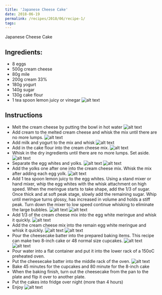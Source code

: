 ```yaml
---
title: 'Japanese Cheese Cake'
date: 2018-06-19
permalink: /recipes/2018/06/recipe-1/
tags:
---
```


Japanese Cheese Cake

Ingredients:
------
* 8 eggs
* 500g cream cheese
* 80g mile
* 200g cream 33%
* 180g yogurt
* 140g sugar
* 130g cake flour
* 1 tea spoon lemon juicy or vinegar
![alt text](https://norahuang.github.io/images/recipe1.jpeg)

Instructions
------
* Melt the cream cheese by putting the bowl in hot water 
![alt text](https://norahuang.github.io/images/recipe1_1.jpeg)
* Add cream to the melted cream cheese and whisk the mix until there are no more lumps. 
![alt text](https://norahuang.github.io/images/recipe1_2.jpeg)
* Add milk and yogurt to the mix and whisk
![alt text](https://norahuang.github.io/images/recipe1_3.jpeg)
* Add in the cake flour into the cream cheese mix. 
![alt text](https://norahuang.github.io/images/recipe1_4.jpeg)
* Whisk in the dry ingredients until there are no more lumps. Set aside.
![alt text](https://norahuang.github.io/images/recipe1_5.jpeg)
* Separate the egg whites and yolks.
![alt text](https://norahuang.github.io/images/recipe1_61.jpeg)
![alt text](https://norahuang.github.io/images/recipe1_62.jpeg)
* Add the yolks one after one into the cream cheese mix. Whisk the mix after adding each egg yolk.
![alt text](https://norahuang.github.io/images/recipe1_7.jpeg)
* Add 1 tea spoon lemon juicy to the egg whites. Using a stand mixer or hand mixer, whip the egg whites with the whisk attachment on high speed. When the meringue starts to take shape, add the 1/3 of sugar. Once thick and at soft peak stage, slowly add the remaining sugar. Whip until meringue turns glossy, has increased in volume and holds a stiff peak. Turn down the mixer to low speed continue whisking to eliminate the large bubbles.
![alt text](https://norahuang.github.io/images/recipe1_81.jpeg)
![alt text](https://norahuang.github.io/images/recipe1_82.jpeg)
* Add 1/3 of the cream cheese mix into the egg white meringue and whisk it quickly.
![alt text](https://norahuang.github.io/images/recipe1_9.jpeg)
* Add the cream cheese mix into the remain egg white meringue and whisk it quickly.
![alt text](https://norahuang.github.io/images/recipe1_101.jpeg)
![alt text](https://norahuang.github.io/images/recipe1_102.jpeg)
* Pour the cheesecake batter into the prepared baking items. This recipe can make two 8-inch cake or 48 normal size cupcakes. 
![alt text](https://norahuang.github.io/images/recipe1_111.jpeg)
![alt text](https://norahuang.github.io/images/recipe1_112.jpeg)
* Pour water into a flat container and put it into the lower rack of a 150oC preheated oven.
* Put the cheesecake batter into the middle rack of the oven.
![alt text](https://norahuang.github.io/images/recipe1_12.jpeg)
* Bake 45 minutes for the cupcakes and 80 minute for the 8-inch cake
* When the baking finish, turn out the cheesecake from the pan to the plate and flip it over to another plate.
* Put the cakes into fridge over night (more than 4 hours)
* Enjoy
![alt text](https://norahuang.github.io/images/recipe1_13.jpeg)




